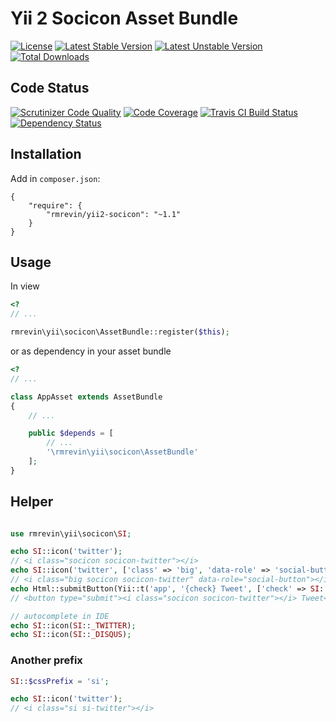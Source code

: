 Yii 2 Socicon Asset Bundle
===============================
[![License](https://poser.pugx.org/rmrevin/yii2-socicon/license.svg)](https://packagist.org/packages/rmrevin/yii2-socicon)
[![Latest Stable Version](https://poser.pugx.org/rmrevin/yii2-socicon/v/stable.svg)](https://packagist.org/packages/rmrevin/yii2-socicon)
[![Latest Unstable Version](https://poser.pugx.org/rmrevin/yii2-socicon/v/unstable.svg)](https://packagist.org/packages/rmrevin/yii2-socicon)
[![Total Downloads](https://poser.pugx.org/rmrevin/yii2-socicon/downloads.svg)](https://packagist.org/packages/rmrevin/yii2-socicon)

Code Status
-----------
[![Scrutinizer Code Quality](https://scrutinizer-ci.com/g/rmrevin/yii2-socicon/badges/quality-score.png?b=master)](https://scrutinizer-ci.com/g/rmrevin/yii2-socicon/?branch=master)
[![Code Coverage](https://scrutinizer-ci.com/g/rmrevin/yii2-socicon/badges/coverage.png?b=master)](https://scrutinizer-ci.com/g/rmrevin/yii2-socicon/?branch=master)
[![Travis CI Build Status](https://travis-ci.org/rmrevin/yii2-socicon.svg)](https://travis-ci.org/rmrevin/yii2-socicon)
[![Dependency Status](https://www.versioneye.com/user/projects/54119b799e16229fe00000da/badge.svg)](https://www.versioneye.com/user/projects/54119b799e16229fe00000da)

Installation
------------
Add in `composer.json`:
```
{
    "require": {
        "rmrevin/yii2-socicon": "~1.1"
    }
}
```

Usage
-----
In view
```php
<?
// ...

rmrevin\yii\socicon\AssetBundle::register($this);

```

or as dependency in your asset bundle
```php
<?
// ...

class AppAsset extends AssetBundle
{
	// ...

	public $depends = [
		// ...
		'\rmrevin\yii\socicon\AssetBundle'
	];
}

```

Helper
------
```php

use rmrevin\yii\socicon\SI;

echo SI::icon('twitter');
// <i class="socicon socicon-twitter"></i>
echo SI::icon('twitter', ['class' => 'big', 'data-role' => 'social-button']);
// <i class="big socicon socicon-twitter" data-role="social-button"></i>
echo Html::submitButton(Yii::t('app', '{check} Tweet', ['check' => SI::icon('twitter')]));
// <button type="submit"><i class="socicon socicon-twitter"></i> Tweet</button>

// autocomplete in IDE
echo SI::icon(SI::_TWITTER);
echo SI::icon(SI::_DISQUS);
```

### Another prefix
```php
SI::$cssPrefix = 'si';

echo SI::icon('twitter');
// <i class="si si-twitter"></i>
```